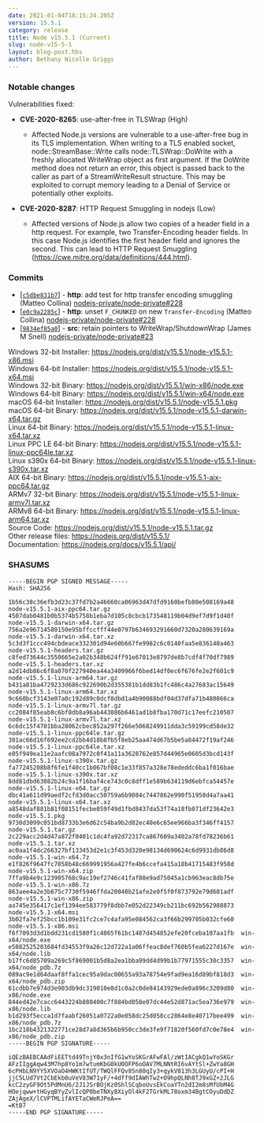 ```yaml
---
date: 2021-01-04T18:15:24.205Z
version: 15.5.1
category: release
title: Node v15.5.1 (Current)
slug: node-v15-5-1
layout: blog-post.hbs
author: Bethany Nicolle Griggs
---
```


### Notable changes

Vulnerabilities fixed:

* **CVE-2020-8265**: use-after-free in TLSWrap (High)
  * Affected Node.js versions are vulnerable to a use-after-free bug in
  its TLS implementation. When writing to a TLS enabled socket,
  node::StreamBase::Write calls node::TLSWrap::DoWrite with a freshly
  allocated WriteWrap object as first argument. If the DoWrite method
  does not return an error, this object is passed back to the caller as
  part of a StreamWriteResult structure. This may be exploited to
  corrupt memory leading to a Denial of Service or potentially other
  exploits.

* **CVE-2020-8287**: HTTP Request Smuggling in nodejs (Low)
  * Affected versions of Node.js allow two copies of a header field in
  a http request. For example, two Transfer-Encoding header fields. In
  this case Node.js identifies the first header field and ignores the
  second. This can lead to HTTP Request Smuggling
  (https://cwe.mitre.org/data/definitions/444.html).

### Commits

* [[`c5dbe831b7`](https://github.com/nodejs/node/commit/c5dbe831b7)] - **http**: add test for http transfer encoding smuggling (Matteo Collina) [nodejs-private/node-private#228](https://github.com/nodejs-private/node-private/pull/228)
* [[`e0c9a2285c`](https://github.com/nodejs/node/commit/e0c9a2285c)] - **http**: unset `F_CHUNKED` on new `Transfer-Encoding` (Matteo Collina) [nodejs-private/node-private#228](https://github.com/nodejs-private/node-private/pull/228)
* [[`9834ef85a0`](https://github.com/nodejs/node/commit/9834ef85a0)] - **src**: retain pointers to WriteWrap/ShutdownWrap (James M Snell) [nodejs-private/node-private#23](https://github.com/nodejs-private/node-private/pull/23)

Windows 32-bit Installer: https://nodejs.org/dist/v15.5.1/node-v15.5.1-x86.msi<br>
Windows 64-bit Installer: https://nodejs.org/dist/v15.5.1/node-v15.5.1-x64.msi<br>
Windows 32-bit Binary: https://nodejs.org/dist/v15.5.1/win-x86/node.exe<br>
Windows 64-bit Binary: https://nodejs.org/dist/v15.5.1/win-x64/node.exe<br>
macOS 64-bit Installer: https://nodejs.org/dist/v15.5.1/node-v15.5.1.pkg<br>
macOS 64-bit Binary: https://nodejs.org/dist/v15.5.1/node-v15.5.1-darwin-x64.tar.gz<br>
Linux 64-bit Binary: https://nodejs.org/dist/v15.5.1/node-v15.5.1-linux-x64.tar.xz<br>
Linux PPC LE 64-bit Binary: https://nodejs.org/dist/v15.5.1/node-v15.5.1-linux-ppc64le.tar.xz<br>
Linux s390x 64-bit Binary: https://nodejs.org/dist/v15.5.1/node-v15.5.1-linux-s390x.tar.xz<br>
AIX 64-bit Binary: https://nodejs.org/dist/v15.5.1/node-v15.5.1-aix-ppc64.tar.gz<br>
ARMv7 32-bit Binary: https://nodejs.org/dist/v15.5.1/node-v15.5.1-linux-armv7l.tar.xz<br>
ARMv8 64-bit Binary: https://nodejs.org/dist/v15.5.1/node-v15.5.1-linux-arm64.tar.xz<br>
Source Code: https://nodejs.org/dist/v15.5.1/node-v15.5.1.tar.gz<br>
Other release files: https://nodejs.org/dist/v15.5.1/<br>
Documentation: https://nodejs.org/docs/v15.5.1/api/

### SHASUMS

```
-----BEGIN PGP SIGNED MESSAGE-----
Hash: SHA256

1b56c38c36efb3d23c37fd7b2a46660ca06963d47dfd9160befb80e508169a48  node-v15.5.1-aix-ppc64.tar.gz
4507dab0481b0b5374b5758b1eba7d105c8cbcb173548119b04d9ef7d9f1d40f  node-v15.5.1-darwin-x64.tar.gz
756a2e96714580150e95bffccfff44e0797b634693291660d7320a280639169a  node-v15.5.1-darwin-x64.tar.xz
5c3d3f1ccc494cbdeace332301d94e60b667fe9982c6c0140faa5e836140a463  node-v15.5.1-headers.tar.gz
c8fed73644c3550665e2a02b348b624ff91e67013e8797de8b7cdf4f70df7989  node-v15.5.1-headers.tar.xz
a2d14db86c6f8a070f227940ea44a3409966f6bed14df0ec6f676fe2e2f601c9  node-v15.5.1-linux-arm64.tar.gz
b431a81ba4729233d686c922690b2d355381b1dd83b1fc486c4a27683ac15649  node-v15.5.1-linux-arm64.tar.xz
9c660bcf3143e07a0c192d89c0dcf8dbd1a4b90088bdf04d37dfa71b480866ca  node-v15.5.1-linux-armv7l.tar.gz
cc2084f85eab8c6bf8db8a96ab443886b6461ad1b8fba170d71c17eefc210507  node-v15.5.1-linux-armv7l.tar.xz
6c6dc15f4701bba28062cbec852a297f266e5068249911dda3c59199cd58de32  node-v15.5.1-linux-ppc64le.tar.gz
301ac66d16f692ee2cd2bb4d18b8fb5f8eb25aa474d67b5be5a84472f19af246  node-v15.5.1-linux-ppc64le.tar.xz
e05f949ea11e2aafc08a7972c0f41a11a3628762e857d44965e0605d3bcd143f  node-v15.5.1-linux-s390x.tar.gz
fa77245208b8f6fe1f40cc1b067bf08c1e33f857a328e78ededdc6ba1f016bae  node-v15.5.1-linux-s390x.tar.xz
8dd81dbd63082b24c9a1f16baf4ce743c0c8dff1e589b634119d6ebfca54457e  node-v15.5.1-linux-x64.tar.gz
dbc41a611d99aedf2cfd3d0acc50759a6b9084c7447862e990f51958d4a7aa41  node-v15.5.1-linux-x64.tar.xz
a8548daf881b81f08151fecbe059f49d1fbd8437da53f74a18fb071df23642e3  node-v15.5.1.pkg
9730d3099c051bd8733b3e6d62c54ba9b2d82ec40e6c65ee966ba3f346ff4157  node-v15.5.1.tar.gz
2c229acc2d4d47a872f0401c1dc4fa92d72317ca867609a3402a78fd78236b61  node-v15.5.1.tar.xz
ac0aa1f4dc266327bf133453d2e1c3f453d320e98134d690624c6d9931db86d8  node-v15.5.1-win-x64.7z
e1f826f9647fc7058b48c669991956a427fe4b6ccefa415a18b41715483f958d  node-v15.5.1-win-x64.zip
7ffa9b4e9c123905768c9ac19ef2746c41faf80e9ad75045a1cb963eac8db75e  node-v15.5.1-win-x86.7z
863aee4a2e3b675c7730f5946ffda20040b21afe2e0f5f0f873792e79d601adf  node-v15.5.1-win-x86.zip
aa745e356417c1ef1394ee583779f8dbb7e052d22349cb211bc692b562988873  node-v15.5.1-x64.msi
3b02fa7ef25bcc1b109e31fc2ce7c4afa95e084562ca3f66b299705b032cfe60  node-v15.5.1-x86.msi
f6f7093d3d1bdd231cd1580f1c4865f61bc1487d454852efe20fceba107aa1fb  win-x64/node.exe
e5082525203684fd34553f9a26c12d722a1a06ffeac8def760b5fea6227d167e  win-x64/node.lib
b17fc6d85709a269c5f869001b5d8a2ea1bba99dd4d99b1b77971555c30c3357  win-x64/node_pdb.7z
089ac9e1d64daaf8ffa1cec95a9dac00655a93a78754e9fad9ea16d89bf818d3  win-x64/node_pdb.zip
61cdbb7e974d3e903db9dc319010e8d1c0a2c0de84143929ede0a896c3209d80  win-x86/node.exe
844ed42e7cacc6443224b880400c7f884bd058e07dc44e52d871ac5ea736e979  win-x86/node.lib
b1d293f5ecca1d7faabf26051a0722a0e058dc25d058cc2864e8e40717bee499  win-x86/node_pdb.7z
1bc218b4321322771ce28d7a8d365b6b950cc3de3fe9f71820f560fd7c0e78e4  win-x86/node_pdb.zip
-----BEGIN PGP SIGNATURE-----

iQEzBAEBCAAdFiEETtd49TnjY0x3nIfG1wYoSKGrAFwFAl/zWtIACgkQ1wYoSKGr
AFzIIggAqw43M7hp8Yo1m7wtumKbG0kU0OFP6oOAV7MLNNtRI6vAYtSl+ZwYa8GH
6cPHbLN9YY5XVOaO4HWKtIfUT/TWQlFFQv8Sn80qIy3+qykV813h3LGUyU/cPI+H
jjC5LUd7Vt2CbEkb0uVeV83W71yF/+4dff9dIAWhTw2+O9hpQLNh8TJ9xGZ+2JLG
kcC2zyGF9Ot5PdMnU6/2J1JSrBOjKz0ShlSCqboUvsEkCoaYTn2dI2m8sMfUbM4G
HOejqww+tHGyqBYyZvlIcQP0beTNXy8XiyOl4kF2TGrkML78oxm34BgtCOyuDdDZ
ZAjAgeX/lCVPTMLifAYETaCWeRJPeA==
=KtB7
-----END PGP SIGNATURE-----

```
